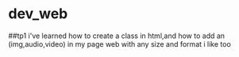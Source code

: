 # dev_web
##tp1
  i've learned how to create a class in html,and how to add an (img,audio,video) in my page web with any size and format i like too
